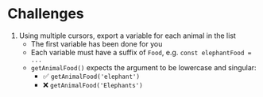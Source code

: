 # Challenges

1. Using multiple cursors, export a variable for each animal in the list
   - The first variable has been done for you
   - Each variable must have a suffix of `Food`, e.g. `const elephantFood = ...`
   - `getAnimalFood()` expects the argument to be lowercase and singular:
     - ✅ `getAnimalFood('elephant')`
     - ❌ `getAnimalFood('Elephants')`
